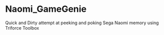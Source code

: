 # Naomi_GameGenie
Quick and Dirty attempt at peeking and poking Sega Naomi memory using Triforce Toolbox
